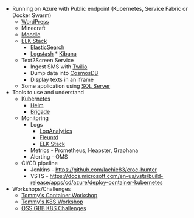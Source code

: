 * Running on Azure with Public endpoint (Kubernetes, Service Fabric or Docker Swarm)
  * [WordPress](https://hub.docker.com/_/wordpress/)
  * Minecraft
  * [Moodle](https://hub.docker.com/r/bitnami/moodle/)
  * [ELK Stack](https://www.elastic.co/webinars/introduction-elk-stack)
    * [ElasticSearch](https://hub.docker.com/_/elasticsearch/)
    * [Logstash](https://hub.docker.com/_/logstash/)
    * [Kibana](https://hub.docker.com/_/kibana/)
  * Text2Screen Service
    * Ingest SMS with [Twilio](https://www.twilio.com/)
    * Dump data into [CosmosDB](https://docs.microsoft.com/en-us/azure/cosmos-db/)
    * Display texts in an iframe
  * Some application using [SQL Server](https://hub.docker.com/r/microsoft/mssql-server-linux/)
* Tools to use and understand
  * Kubernetes
    * [Helm](https://helm.sh/)
    * [Brigade](https://github.com/Azure/brigade/)
  * Monitoring
    * Logs
      * [LogAnalytics](https://docs.microsoft.com/en-us/azure/log-analytics/)
      * [Fleuntd](https://www.fluentd.org/) 
      * [ELK Stack](https://www.elastic.co/webinars/introduction-elk-stack)
    * Metrics - Prometheus, Heapster, Graphana
    * Alerting - OMS 
  * CI/CD pipeline
    * Jenkins - https://github.com/lachie83/croc-hunter
    * VSTS - https://docs.microsoft.com/en-us/vsts/build-release/apps/cd/azure/deploy-container-kubernetes
* Workshops/Challenges
  * [Tommy's Container Workshop](https://github.com/lastcoolnameleft/workshops/blob/master/containers/index.md)
  * [Tommy's K8S Workshop](https://github.com/lastcoolnameleft/workshops/blob/master/kubernetes/index.md)
  * [OSS GBB K8S Challenges](https://github.com/chzbrgr71/container-hackfest/tree/master/challenges)
